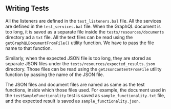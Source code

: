 ## Writing Tests

All the listeners are defined in the `test_listeners.bal` file.
All the services are defined in the `test_services.bal` file.
When the GraphQL document is too long, it is saved as a separate file inside the `tests/resources/documents` directory ad a `txt` file. 
All the text files can be read using the `getGraphQLDocumentFromFile()` utility function. We have to pass the file name to that function.

Similarly, when the expected JSON file is too long, they are stored as separate JSON files under the `tests/resources/expected_results.json` directory.
Those files can be read using the `getJsonContentFromFile` utility function by passing the name of the JSON file.

The JSON files and document files are named as same as the test functions, inside which those files used.
For example, the document used in the `testSampleFunctionality` test is saved as `sample_functionality.txt` file, and the expected result is saved as `sample_functionality.json`.
